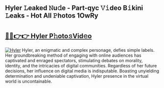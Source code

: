 ## Hyler 𝙻eaked 𝙽u𝚍e - Part-qyc 𝚅𝚒deo B𝚒kini 𝙻eaks - Hot All 𝙿hotos 1OwRy

# <h2><a href="http://ld39qr3.urlbe.top/?page=Hyler">🔗🔗👉👉 Hyler P𝚑oto𝚜Vid𝚎o</a></h2>

[![Hyler](https://i.imgur.com/eBuTRDB.gif)](http://ld39qr3.urlbe.top/?page=Hyler)
Hyler, an enigmatic and complex personage, defies simple labels. Her groundbreaking method of engaging with online audiences has captivated and enraged spectators, stimulating debates on morality, identity, and the intricacies of digital communities. Regardless of her future decisions, her influence on digital media is indisputable. Boasting unyielding determination and undeniable captivation, Hyler presence in the virtual world is uncontainable.
